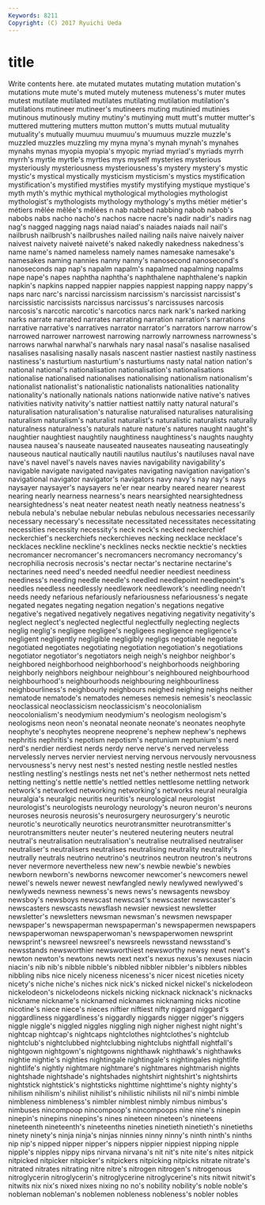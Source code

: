 ```yaml
---
Keywords: 8211 
Copyright: (C) 2017 Ryuichi Ueda
---
```


# title

Write contents here.
ate mutated mutates mutating
mutation mutation's mutations mute mute's muted mutely muteness muteness's muter
mutes mutest mutilate mutilated mutilates mutilating mutilation mutilation's mutilations mutineer
mutineer's mutineers muting mutinied mutinies mutinous mutinously mutiny mutiny's mutinying
mutt mutt's mutter mutter's muttered muttering mutters mutton mutton's mutts
mutual mutuality mutuality's mutually muumuu muumuu's muumuus muzzle muzzle's muzzled
muzzles muzzling my myna myna's mynah mynah's mynahes mynahs mynas
myopia myopia's myopic myriad myriad's myriads myrrh myrrh's myrtle myrtle's
myrtles mys myself mysteries mysterious mysteriously mysteriousness mysteriousness's mystery mystery's
mystic mystic's mystical mystically mysticism mysticism's mystics mystification mystification's mystified
mystifies mystify mystifying mystique mystique's myth myth's mythic mythical mythological
mythologies mythologist mythologist's mythologists mythology mythology's myths métier métier's métiers
mêlée mêlée's mêlées n nab nabbed nabbing nabob nabob's nabobs
nabs nacho nacho's nachos nacre nacre's nadir nadir's nadirs nag
nag's nagged nagging nags naiad naiad's naiades naiads nail nail's
nailbrush nailbrush's nailbrushes nailed nailing nails naive naively naiver naivest
naivety naiveté naiveté's naked nakedly nakedness nakedness's name name's named
nameless namely names namesake namesake's namesakes naming nannies nanny nanny's
nanosecond nanosecond's nanoseconds nap nap's napalm napalm's napalmed napalming napalms
nape nape's napes naphtha naphtha's naphthalene naphthalene's napkin napkin's napkins
napped nappier nappies nappiest napping nappy nappy's naps narc narc's
narcissi narcissism narcissism's narcissist narcissist's narcissistic narcissists narcissus narcissus's narcissuses
narcosis narcosis's narcotic narcotic's narcotics narcs nark nark's narked narking
narks narrate narrated narrates narrating narration narration's narrations narrative narrative's
narratives narrator narrator's narrators narrow narrow's narrowed narrower narrowest narrowing
narrowly narrowness narrowness's narrows narwhal narwhal's narwhals nary nasal nasal's
nasalise nasalised nasalises nasalising nasally nasals nascent nastier nastiest nastily
nastiness nastiness's nasturtium nasturtium's nasturtiums nasty natal nation nation's national
national's nationalisation nationalisation's nationalisations nationalise nationalised nationalises nationalising nationalism nationalism's
nationalist nationalist's nationalistic nationalists nationalities nationality nationality's nationally nationals nations
nationwide native native's natives nativities nativity nativity's nattier nattiest nattily
natty natural natural's naturalisation naturalisation's naturalise naturalised naturalises naturalising naturalism
naturalism's naturalist naturalist's naturalistic naturalists naturally naturalness naturalness's naturals nature
nature's natures naught naught's naughtier naughtiest naughtily naughtiness naughtiness's naughts
naughty nausea nausea's nauseate nauseated nauseates nauseating nauseatingly nauseous nautical
nautically nautili nautilus nautilus's nautiluses naval nave nave's navel navel's
navels naves navies navigability navigability's navigable navigate navigated navigates navigating
navigation navigation's navigational navigator navigator's navigators navy navy's nay nay's
nays naysayer naysayer's naysayers ne'er near nearby neared nearer nearest
nearing nearly nearness nearness's nears nearsighted nearsightedness nearsightedness's neat neater
neatest neath neatly neatness neatness's nebula nebula's nebulae nebular nebulas
nebulous necessaries necessarily necessary necessary's necessitate necessitated necessitates necessitating necessities
necessity necessity's neck neck's necked neckerchief neckerchief's neckerchiefs neckerchieves necking
necklace necklace's necklaces neckline neckline's necklines necks necktie necktie's neckties
necromancer necromancer's necromancers necromancy necromancy's necrophilia necrosis necrosis's nectar nectar's
nectarine nectarine's nectarines need need's needed needful needier neediest neediness
neediness's needing needle needle's needled needlepoint needlepoint's needles needless needlessly
needlework needlework's needling needn't needs needy nefarious nefariously nefariousness nefariousness's
negate negated negates negating negation negation's negations negative negative's negatived
negatively negatives negativing negativity negativity's neglect neglect's neglected neglectful neglectfully
neglecting neglects neglig neglig's negligee negligee's negligees negligence negligence's negligent
negligently negligible negligibly negligs negotiable negotiate negotiated negotiates negotiating negotiation
negotiation's negotiations negotiator negotiator's negotiators neigh neigh's neighbor neighbor's neighbored
neighborhood neighborhood's neighborhoods neighboring neighborly neighbors neighbour neighbour's neighboured neighbourhood
neighbourhood's neighbourhoods neighbouring neighbourliness neighbourliness's neighbourly neighbours neighed neighing neighs
neither nematode nematode's nematodes nemeses nemesis nemesis's neoclassic neoclassical neoclassicism
neoclassicism's neocolonialism neocolonialism's neodymium neodymium's neologism neologism's neologisms neon neon's
neonatal neonate neonate's neonates neophyte neophyte's neophytes neoprene neoprene's nephew
nephew's nephews nephritis nephritis's nepotism nepotism's neptunium neptunium's nerd nerd's
nerdier nerdiest nerds nerdy nerve nerve's nerved nerveless nervelessly nerves
nervier nerviest nerving nervous nervously nervousness nervousness's nervy nest nest's
nested nesting nestle nestled nestles nestling nestling's nestlings nests net
net's nether nethermost nets netted netting netting's nettle nettle's nettled
nettles nettlesome nettling network network's networked networking networking's networks neural
neuralgia neuralgia's neuralgic neuritis neuritis's neurological neurologist neurologist's neurologists neurology
neurology's neuron neuron's neurons neuroses neurosis neurosis's neurosurgery neurosurgery's neurotic
neurotic's neurotically neurotics neurotransmitter neurotransmitter's neurotransmitters neuter neuter's neutered neutering
neuters neutral neutral's neutralisation neutralisation's neutralise neutralised neutraliser neutraliser's neutralisers
neutralises neutralising neutrality neutrality's neutrally neutrals neutrino neutrino's neutrinos neutron
neutron's neutrons never nevermore nevertheless new new's newbie newbie's newbies
newborn newborn's newborns newcomer newcomer's newcomers newel newel's newels newer
newest newfangled newly newlywed newlywed's newlyweds newness newness's news news's
newsagents newsboy newsboy's newsboys newscast newscast's newscaster newscaster's newscasters newscasts
newsflash newsier newsiest newsletter newsletter's newsletters newsman newsman's newsmen newspaper
newspaper's newspaperman newspaperman's newspapermen newspapers newspaperwoman newspaperwoman's newspaperwomen newsprint newsprint's
newsreel newsreel's newsreels newsstand newsstand's newsstands newsworthier newsworthiest newsworthy newsy
newt newt's newton newton's newtons newts next next's nexus nexus's
nexuses niacin niacin's nib nib's nibble nibble's nibbled nibbler nibbler's
nibblers nibbles nibbling nibs nice nicely niceness niceness's nicer nicest
niceties nicety nicety's niche niche's niches nick nick's nicked nickel
nickel's nickelodeon nickelodeon's nickelodeons nickels nicking nicknack nicknack's nicknacks nickname
nickname's nicknamed nicknames nicknaming nicks nicotine nicotine's niece niece's nieces
niftier niftiest nifty niggard niggard's niggardliness niggardliness's niggardly niggards nigger
nigger's niggers niggle niggle's niggled niggles niggling nigh nigher nighest
night night's nightcap nightcap's nightcaps nightclothes nightclothes's nightclub nightclub's nightclubbed
nightclubbing nightclubs nightfall nightfall's nightgown nightgown's nightgowns nighthawk nighthawk's nighthawks
nightie nightie's nighties nightingale nightingale's nightingales nightlife nightlife's nightly nightmare
nightmare's nightmares nightmarish nights nightshade nightshade's nightshades nightshirt nightshirt's nightshirts
nightstick nightstick's nightsticks nighttime nighttime's nighty nighty's nihilism nihilism's nihilist
nihilist's nihilistic nihilists nil nil's nimbi nimble nimbleness nimbleness's nimbler
nimblest nimbly nimbus nimbus's nimbuses nincompoop nincompoop's nincompoops nine nine's
ninepin ninepin's ninepins ninepins's nines nineteen nineteen's nineteens nineteenth nineteenth's
nineteenths nineties ninetieth ninetieth's ninetieths ninety ninety's ninja ninja's ninjas
ninnies ninny ninny's ninth ninth's ninths nip nip's nipped nipper
nipper's nippers nippier nippiest nipping nipple nipple's nipples nippy nips
nirvana nirvana's nit nit's nite nite's nites nitpick nitpicked nitpicker
nitpicker's nitpickers nitpicking nitpicks nitrate nitrate's nitrated nitrates nitrating nitre
nitre's nitrogen nitrogen's nitrogenous nitroglycerin nitroglycerin's nitroglycerine nitroglycerine's nits nitwit
nitwit's nitwits nix nix's nixed nixes nixing no no's nobility
nobility's noble noble's nobleman nobleman's noblemen nobleness nobleness's nobler nobles
